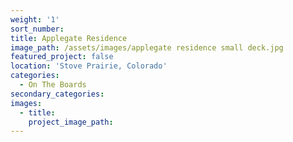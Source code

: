 ```yaml
---
weight: '1'
sort_number:
title: Applegate Residence
image_path: /assets/images/applegate residence small deck.jpg
featured_project: false
location: 'Stove Prairie, Colorado'
categories:
  - On The Boards
secondary_categories:
images:
  - title:
    project_image_path:
---
```


